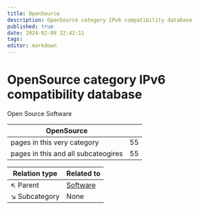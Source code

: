 ```yaml
---
title: OpenSource
description: OpenSource category IPv6 compatibility database
published: true
date: 2024-02-08 22:42:11 
tags:
editor: markdown
---
```


# OpenSource category IPv6 compatibility database


Open Source Software


| OpenSource   |   |
| - | - |
| pages in this very category | 55 |
| pages in this and all subcateogires | 55 |

| Relation type | Related to |
| - | - |
| :arrow_upper_left: Parent | [Software](../Software) |
| :arrow_lower_right: Subcategory | None |